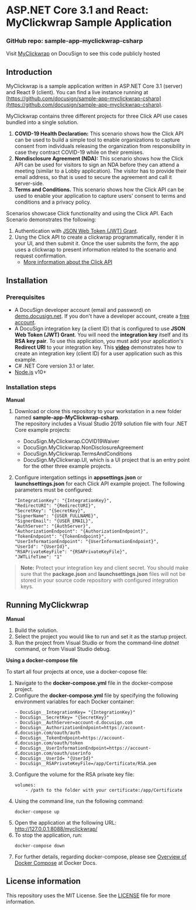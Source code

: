 # ASP.NET Core 3.1 and React: MyClickwrap Sample Application

### GitHub repo: sample-app-myclickwrap-csharp
Visit [MyClickwrap](https://myclickwrap.sampleapps.docusign.com/myclickwrap/) on DocuSign to see this code publicly hosted

## Introduction
MyClickwrap is a sample application written in ASP.NET Core 3.1 (server) and React 9 (client). You can find a live instance running at [https://github.com/docusign/sample-app-myclickwrap-csharp](https://github.com/docusign/sample-app-myclickwrap-csharp).

MyClickwrap contains three different projects for three Click API use cases bundled into a single solution.
1. **COVID-19 Health Declaration:** This scenario shows how the Click API can be used to build a simple tool to enable organizations to capture consent from individuals releasing the organization from responsibility in case they contract COVID-19 while on their premises. 
2. **Nondisclosure Agreement (NDA):** This scenario shows how the Click API can be used for visitors to sign an NDA before they can attend a meeting (similar to a Lobby application). The visitor has to provide their email address, so that is used to secure the agreement and call it server-side.
3. **Terms and Conditions.** This scenario shows how the Click API can be used to enable your application to capture users' consent to terms and conditions and a privacy policy.

Scenarios showcase Click functionality and using the Click API. Each Scenario demonstrates the following:

1. Authentication with [JSON Web Token (JWT) Grant](https://developers.docusign.com/platform/auth/jwt/).
2. Usng the Click API to create a clickwrap programmatically, render it in your UI, and then submit it. Once the user submits the form, the app uses a clickwrap to present information related to the scenario and request confirmation.  
    * [More information about the Click API](https://developers.docusign.com/docs/click-api/)

## Installation

### Prerequisites
* A DocuSign developer account (email and password) on [demo.docusign.net](https://demo.docusign.net). If you don't have a developer account, create a [free account](https://go.docusign.com/o/sandbox/).
* A DocuSign integration key (a client ID) that is configured to use **JSON Web Token (JWT) Grant**.
   You will need the **integration key** itself and its **RSA key pair**. To use this application, you must add your application's **Redirect URI** to your integration key. This [**video**](https://www.youtube.com/watch?v=GgDqa7-L0yo) demonstrates how to create an integration key (client ID) for a user application such as this example. 
* C# .NET Core version 3.1 or later.
* [Node.js](https://nodejs.org/) v10+

### Installation steps
**Manual**
1. Download or clone this repository to your workstation in a new folder named **sample-app-MyClickwrap-csharp**.  
The repository includes a Visual Studio 2019 solution file with four .NET Core example projects:  
    * DocuSign.MyClickwrap.COVID19Waiver
    * DocuSign.MyClickwrap.NonDisclosureAgreement
    * DocuSign.MyClickwrap.TermsAndConditions
    * DocuSign.MyClickwrap.UI, which is a UI project that is an entry point for the other three example projects.
3. Configure intergation settings in **appsettings.json** or **launchsettings.json** for each Click API example project.
The following parameters must be configured:

    ```
    "IntegrationKey": "{IntegrationKey}",
    "RedirectURI": "{RedirectURI}",
    "SecretKey": "{SecretKey}",
    "SignerName": "{USER_FULLNAME}",
    "SignerEmail": "{USER_EMAIL}",
    "AuthServer": "{AuthServer}",
    "AuthorizationEndpoint": "{AuthorizationEndpoint}",
    "TokenEndpoint": "{TokenEndpoint}",
    "UserInformationEndpoint": "{UserInformationEndpoint}",
    "UserId": "{UserId}",
    "RSAPrivateKeyFile": "{RSAPrivateKeyFile}",
    "JWTLifeTime": "1"
    ```
> **Note:** Protect your integration key and client secret. You should make sure that the **package.json** and  **launchsettings.json** files will not be stored in your source code repository with configured integration keys.

## Running MyClickwrap
**Manual**
1. Build the solution.
2. Select the project you would like to run and set it as the startup project.
3. Run the project from Visual Studio or from the command-line _dotnet_ command, or from Visual Studio debug.

**Using a docker-compose file**

To start all four projects at once, use a docker-copose file:
1. Navigate to the **docker-compose.yml** file in the docker-compose project.
2. Configure the **docker-compose.yml** file by specifying the following environment variables for each Docker container:  
    ```
    - DocuSign__IntegrationKey= "{IntegrationKey}"
    - DocuSign__SecretKey= "{SecretKey}"
    - DocuSign__AuthServer=account-d.docusign.com
    - DocuSign__AuthorizationEndpoint=https://account-d.docusign.com/oauth/auth 
    - DocuSign__TokenEndpoint=https://account-d.docusign.com/oauth/token
    - DocuSign__UserInformationEndpoint=https://account-d.docusign.com/oauth/userinfo 
    - DocuSign__UserId= "{UserId}"
    - DocuSign__RSAPrivateKeyFile=/app/Certificate/RSA.pem
    ```
3. Configure the volume for the RSA private key file:  
    ```   
    volumes:
        - /path to the folder with your certificate:/app/Certificate 
    ```
4. Using the command line, run the following command:  
    ```
    docker-compose up
    ```
5. Open the application at the following URL: http://127.0.0.1:8088/myclickwrap/
6. To stop the application, run:  
    ```
    docker-compose down
    ```
7. For further details, regarding docker-compose, please see [Overview of Docker Compose](https://docs.docker.com/compose/) at Docker Docs.

## License information
This repository uses the MIT License. See the [LICENSE](./LICENSE) file for more information.
